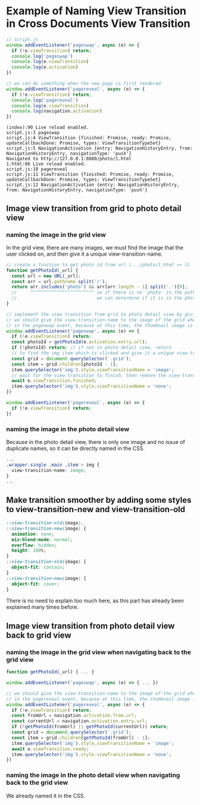 # Example of Naming View Transition in Cross Documents View Transition

```js
// script.js
window.addEventListener('pageswap', async (e) => {
  if (!e.viewTransition) return;
  console.log('pageswap')
  console.log(e.viewTransition)
  console.log(e.activation)
})

// we can do something when the new page is first rendered
window.addEventListener('pagereveal', async (e) => {
  if (!e.viewTransition) return;
  console.log('pagereveal')
  console.log(e.viewTransition)
  console.log(navigation.activation)
})
```


```
(index):90 Live reload enabled.
script.js:3 pageswap
script.js:4 ViewTransition {finished: Promise, ready: Promise, updateCallbackDone: Promise, types: ViewTransitionTypeSet}
script.js:5 NavigationActivation {entry: NavigationHistoryEntry, from: NavigationHistoryEntry, navigationType: 'push'}
Navigated to http://127.0.0.1:8080/photo/1.html
1.html:86 Live reload enabled.
script.js:10 pagereveal
script.js:11 ViewTransition {finished: Promise, ready: Promise, updateCallbackDone: Promise, types: ViewTransitionTypeSet}
script.js:12 NavigationActivation {entry: NavigationHistoryEntry, from: NavigationHistoryEntry, navigationType: 'push'}
```

## Image view transition from grid to photo detail view

### naming the image in the grid view

In the grid view, there are many images, we must find the image that the user clicked on, and then give it a unique view-transition-name.

```js
// create a function to get photo id from url (.../photo/1.html => 1)
function getPhotoId(_url) {
  const url = new URL(_url);
  const arr = url.pathname.split('/');
  return arr.includes('photo') && arr[arr.length - 1].split('.')[0];
  //     ^^^^^^^^^^^^^^^^^^^^^^^^ so if there is no 'photo' in the path, return false
  //                              we can determine if it is in the photo detail view or grid view by this
}

// implement the view transition from grid to photo detail view by giving the image a unique view-transition-name
// we should give the view-transition-name to the image of the grid when we navigate to the photo detail view
// in the pageswap event, because at this time, the thumbnail image is in the *old state*
window.addEventListener('pageswap', async (e) => {
  if (!e.viewTransition) return;
  const photoId = getPhotoId(e.activation.entry.url);
  if (!photoId) return; // if not in photo detail view, return
  // to find the img item which is clicked and give it a unique view-transition-name `image`
  const grid = document.querySelector('.grid');
  const item = grid.children[photoId - 1];
  item.querySelector('img').style.viewTransitionName = 'image';
  // wait for the view transition to finish, then remove the view-transition-name for safety
  await e.viewTransition.finished;
  item.querySelector('img').style.viewTransitionName = 'none';
})

window.addEventListener('pagereveal', async (e) => {
  if (!e.viewTransition) return;
})
```

### naming the image in the photo detail view

Because in the photo detail view, there is only one image and no issue of duplicate names, so it can be directly named in the CSS.

```css
...
.wrapper.single .main .item > img {
  view-transition-name: image;
}
...

```

## Make transition smoother by adding some styles to view-transition-new and view-transition-old

```css
::view-transition-old(image),
::view-transition-new(image) {
  animation: none;
  mix-blend-mode: normal;
  overflow: hidden;
  height: 100%;
}
::view-transition-old(image) {
  object-fit: contain;
}
::view-transition-new(image) {
  object-fit: cover;
}
```

There is no need to explain too much here, as this part has already been explained many times before.

## Image view transition from photo detail view back to grid view

### naming the image in the grid view when navigating back to the grid view

```js
function getPhotoId(_url) { ... }

window.addEventListener('pageswap', async (e) => { ... })

// we should give the view-transition-name to the image of the grid when we navigate back to the grid view
// in the pagereveal event, because at this time, the thumbnail image is in the *new state*
window.addEventListener('pagereveal', async (e) => {
  if (!e.viewTransition) return;
  const fromUrl = navigation.activation.from.url;
  const currentUrl = navigation.activation.entry.url;
  if (!getPhotoId(fromUrl) || getPhotoId(currentUrl)) return;
  const grid = document.querySelector('.grid');
  const item = grid.children[getPhotoId(fromUrl) - 1];
  item.querySelector('img').style.viewTransitionName = 'image';
  await e.viewTransition.ready;
  item.querySelector('img').style.viewTransitionName = 'none';
})
```

### naming the image in the photo detail view when navigating back to the grid view

We already named it in the CSS.


